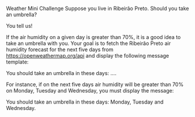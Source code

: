 Weather Mini Challenge
Suppose you live in Ribeirão Preto. Should you take an umbrella?

You tell us!

If the air humidity on a given day is greater than 70%, it is a good idea to take an umbrella with you. Your goal is to fetch the Ribeirão Preto air humidity forecast for the next five days from https://openweathermap.org/api and display the following message template:

You should take an umbrella in these days: ....

For instance, if on the next five days air humidity will be greater than 70% on Monday, Tuesday and Wednesday, you must display the message:

You should take an umbrella in these days: Monday, Tuesday and Wednesday.